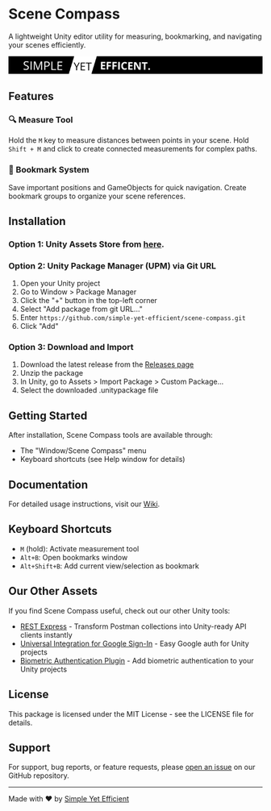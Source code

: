 # Scene Compass

A lightweight Unity editor utility for measuring, bookmarking, and navigating your scenes efficiently.

![Scene Compass Banner](images/banner.png)

## Features

### 🔍 Measure Tool
Hold the `M` key to measure distances between points in your scene. Hold `Shift + M` and click to create connected measurements for complex paths.

### 📌 Bookmark System
Save important positions and GameObjects for quick navigation. Create bookmark groups to organize your scene references.

## Installation

### Option 1: Unity Assets Store from [here](https://assetstore.unity.com/packages/slug/319827).

### Option 2: Unity Package Manager (UPM) via Git URL

1. Open your Unity project
2. Go to Window > Package Manager
3. Click the "+" button in the top-left corner
4. Select "Add package from git URL..."
5. Enter `https://github.com/simple-yet-efficient/scene-compass.git`
6. Click "Add"

### Option 3: Download and Import

1. Download the latest release from the [Releases page](https://github.com/simple-yet-efficient/scene-compass/releases)
2. Unzip the package
3. In Unity, go to Assets > Import Package > Custom Package...
4. Select the downloaded .unitypackage file

## Getting Started

After installation, Scene Compass tools are available through:

- The "Window/Scene Compass" menu
- Keyboard shortcuts (see Help window for details)

## Documentation

For detailed usage instructions, visit our [Wiki](https://github.com/simple-yet-efficient/scene-compass/wiki).

## Keyboard Shortcuts

- `M` (hold): Activate measurement tool
- `Alt+B`: Open bookmarks window
- `Alt+Shift+B`: Add current view/selection as bookmark

## Our Other Assets

If you find Scene Compass useful, check out our other Unity tools:

- [REST Express](https://assetstore.unity.com/packages/slug/319060) - Transform Postman collections into Unity-ready API clients instantly
- [Universal Integration for Google Sign-In](https://assetstore.unity.com/packages/slug/293326) - Easy Google auth for Unity projects
- [Biometric Authentication Plugin](https://assetstore.unity.com/packages/slug/293752) - Add biometric authentication to your Unity projects

## License

This package is licensed under the MIT License - see the LICENSE file for details.

## Support

For support, bug reports, or feature requests, please [open an issue](https://github.com/simple-yet-efficient/scene-compass/issues) on our GitHub repository.

---
Made with ❤️ by [Simple Yet Efficient](https://github.com/simple-yet-efficient) 